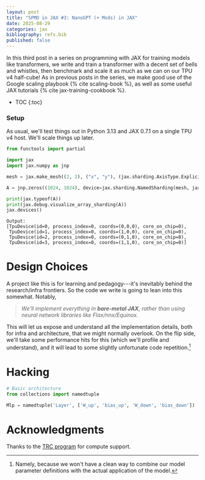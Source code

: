 ```yaml
---
layout: post
title: "SPMD in JAX #3: NanoGPT (+ Mods) in JAX"
date: 2025-08-29
categories: jax
bibliography: refs.bib
published: false
---
```


In this third post in a series on programming with JAX for training
models like transformers, we write and train a transformer with a decent set of
bells and whistles, then benchmark and scale it as much as we can on our TPU v4
half-cube!
As in previous posts in the series, we make good use of the Google scaling
playbook {% cite scaling-book %}, as well as some useful JAX tutorials {% cite
jax-training-cookbook %}.

* TOC
{:toc}

### Setup

As usual, we'll test things out in Python 3.13 and JAX 0.7.1 on a single TPU v4
host. We'll scale things up later.

```python
from functools import partial

import jax
import jax.numpy as jnp

mesh = jax.make_mesh((2, 2), ("x", "y"), (jax.sharding.AxisType.Explicit,) * 2)

A = jnp.zeros((1024, 1024), device=jax.sharding.NamedSharding(mesh, jax.P()))

print(jax.typeof(A))
print(jax.debug.visualize_array_sharding(A))
jax.devices()
```
```
Output:
[TpuDevice(id=0, process_index=0, coords=(0,0,0), core_on_chip=0),
 TpuDevice(id=1, process_index=0, coords=(1,0,0), core_on_chip=0),
 TpuDevice(id=2, process_index=0, coords=(0,1,0), core_on_chip=0),
 TpuDevice(id=3, process_index=0, coords=(1,1,0), core_on_chip=0)]
```

# Design Choices

A project like this is for learning and pedagogy---it's inevitably behind the
research/infra frontiers. So the code we write is going to lean into this
somewhat. Notably,

> *We'll implement everything in **bare-metal JAX**, rather than using
neural network libraries like Flax/nnx/Equinox.*

This will let us expose and
understand all the implementation details, both for infra and architecture, that
we might normally overlook. On the flip side, we'll take some performance hits
for this (which we'll profile and understand), and it will lead to some slightly
unfortunate code repetition.[^1]

# Hacking

```python
# Basic architecture
from collections import namedtuple

Mlp = namedtuple('Layer', ['W_up', 'bias_up', 'W_down', 'bias_down'])
```



# Acknowledgments

Thanks to the [TRC program](https://sites.research.google/trc/about/) for
compute support.


[^1]: Namely, because we won't have a clean way to combine our model
    parameter definitions with the actual application of the model.